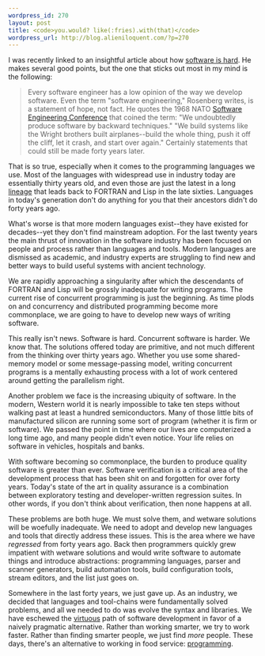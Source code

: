 ```yaml
--- 
wordpress_id: 270
layout: post
title: <code>you.would? like(:fries).with(that)</code>
wordpress_url: http://blog.alieniloquent.com/?p=270
---
```

I was recently linked to an insightful article about how <a href="http://www.gamearchitect.net/Articles/SoftwareIsHard.html">software is hard</a>. He makes several good points, but the one that sticks out most in my mind is the following:

<blockquote>Every software engineer has a low opinion of the way we develop software.  Even the term "software engineering," Rosenberg writes, is a statement of hope, not fact.  He quotes the 1968 NATO <a href="http://homepages.cs.ncl.ac.uk/brian.randell/NATO/NATOReports/index.html">Software Engineering Conference</a> that coined the term: "We undoubtedly produce software by backward techniques."  "We build systems like the Wright brothers built airplanes--build the whole thing, push it off the cliff, let it crash, and start over again."  Certainly statements that could still be made forty years later.</blockquote>

That is so true, especially when it comes to the programming languages we use. Most of the languages with widespread use in industry today are essentially thirty years old, and even those are just the latest in a long <a href="http://www.levenez.com/lang/">lineage</a> that leads back to FORTRAN and Lisp in the late sixties. Languages in today's generation don't do anything for you that their ancestors didn't do forty years ago.

What's worse is that more modern languages exist--they have existed for decades--yet they don't find mainstream adoption. For the last twenty years the main thrust of innovation in the software industry has been focused on people and process rather than languages and tools. Modern languages are dismissed as academic, and industry experts are struggling to find new and better ways to build useful systems with ancient technology. 

We are rapidly approaching a singularity after which the descendants of FORTRAN and Lisp will be grossly inadequate for writing programs. The current rise of concurrent programming is just the beginning. As time plods on and concurrency and distributed programming become more commonplace, we are going to have to develop new ways of writing software.

This really isn't news. Software is hard. Concurrent software is harder. We know that. The solutions offered today are primitive, and not much different from the thinking over thirty years ago. Whether you use some shared-memory model or some message-passing model, writing concurrent programs is a mentally exhausting process with a lot of work centered around getting the parallelism right. 

Another problem we face is the increasing ubiquity of software. In the modern, Western world it is nearly impossible to take ten steps without walking past at least a hundred semiconductors. Many of those little bits of manufactured silicon are running some sort of program (whether it is firm or software). We passed the point in time where our lives are computerized a long time ago, and many people didn't even notice. Your life relies on software in vehicles, hospitals and banks. 

With software becoming so commonplace, the burden to produce quality software is greater than ever. Software verification is a critical area of the development process that has been shit on and forgotten for over forty years. Today's state of the art in quality assurance is a combination between exploratory testing and developer-written regression suites. In other words, if you don't think about verification, then none happens at all. 

These problems are both huge. We must solve them, and wetware solutions will be woefully inadequate. We need to adopt and develop new languages and tools that directly address these issues. This is the area where we have <em>regressed</em> from forty years ago. Back then programmers quickly grew impatient with wetware solutions and would write software to automate things and introduce abstractions: programming languages, parser and scanner generators, build automation tools, build configuration tools, stream editors, and the list just goes on. 

Somewhere in the last forty years, we just gave up. As an industry, we decided that languages and tool-chains were fundamentally solved problems, and all we needed to do was evolve the syntax and libraries. We have eschewed the <a href="http://c2.com/cgi/wiki?LazinessImpatienceHubris">virtuous</a> path of software development in favor of a naively pragmatic alternative. Rather than working smarter, we try to work faster. Rather than finding smarter people, we just find <em>more</em> people. These days, there's an alternative to working in food service: <a href="http://steve.yegge.googlepages.com/choosing-languages">programming</a>.
